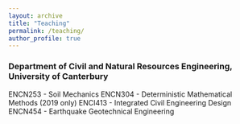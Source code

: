 ```yaml
---
layout: archive
title: "Teaching"
permalink: /teaching/
author_profile: true
---
```


### Department of Civil and Natural Resources Engineering, University of Canterbury
ENCN253 - Soil Mechanics
ENCN304 - Deterministic Mathematical Methods (2019 only)
ENCI413 - Integrated Civil Engineering Design
ENCN454 - Earthquake Geotechnical Engineering
